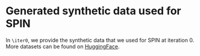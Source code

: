 # Generated synthetic data used for SPIN

In `\iter0`, we provide the synthetic data that we used for SPIN at iteration 0. More datasets can be found on [HuggingFace](https://huggingface.co/collections/UCLA-AGI/datasets-spin-65c3624e98d4b589bbc76f3a).